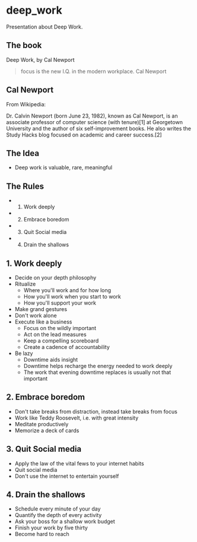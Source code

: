 # deep_work

Presentation about Deep Work.

## The book

Deep Work, by Cal Newport

> focus is the new I.Q. in the modern workplace.
> Cal Newport

## Cal Newport

From Wikipedia:

Dr. Calvin Newport (born June 23, 1982), known as Cal Newport, 
is an associate professor of computer science (with tenure)[1] at Georgetown University 
and the author of six self-improvement books. 
He also writes the Study Hacks blog focused on academic and career success.[2] 


## The Idea

 * Deep work is valuable, rare, meaningful

## The Rules

 * 1. Work deeply
 * 2. Embrace boredom
 * 3. Quit Social media
 * 4. Drain the shallows

## 1. Work deeply

 * Decide on your depth philosophy
 * Ritualize
   * Where you'll work and for how long
   * How you'll work when you start to work
   * How you'll support your work
 * Make grand gestures
 * Don't work alone
 * Execute like a business
   * Focus on the wildly important
   * Act on the lead measures
   * Keep a compelling scoreboard
   * Create a cadence of accountability
 * Be lazy
   * Downtime aids insight
   * Downtime helps recharge the energy needed to work deeply
   * The work that evening downtime replaces is usually not that important 

## 2. Embrace boredom

 * Don't take breaks from distraction, instead take breaks from focus
 * Work like Teddy Roosevelt, i.e. with great intensity
 * Meditate productively
 * Memorize a deck of cards

## 3. Quit Social media

 * Apply the law of the vital fews to your internet habits
 * Quit social media
 * Don't use the internet to entertain yourself

## 4. Drain the shallows

 * Schedule every minute of your day
 * Quantify the depth of every activity
 * Ask your boss for a shallow work budget
 * Finish your work by five thirty
 * Become hard to reach
